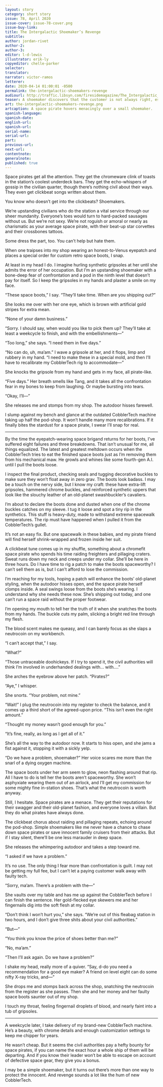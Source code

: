 ```yaml
---
layout: story
category: short story
issue: 78, April 2020
issue-cover: issue-78-cover.png
issue-buy-link:
title: The Intergalactic Shoemaker’s Revenge
subtitle:
author: jordan-rivet
author-2:
author-3:
editor: l-d-lewis
illustrator: erik-ly
copyeditor: chelle-parker
selector:
translator:
narrator: victor-ramos
letterer:
date: 2020-04-14 01:00:01 -0500
permalink: the-intergalactic-shoemakers-revenge
audiourl: http://traffic.libsyn.com/firesidemagazine/The_Intergalactic_Shoemakers_Revenge.mp3
teaser: A shoemaker discovers that the customer is not always right, especially when the customer is a very, very nasty space pirate.
art: the-intergalactic-shoemakers-revenge.png
artcaption: A space pirate hovers menacingly over a small shoemaker.
spanish-language:
spanish-date:
english-url:
spanish-url:
serial-name:
serial-url:
part:
previous-url:
next-url:
contentnote:
generalnote:
published: true
---
```


Space pirates get all the attention. They get the chromeware clink of toasts in the station’s coolest underdeck bars. They get the echo-whispers of gossip in the civilian quarter, though there’s nothing civil about their ways. They even get clickbeat songs written about them.

You know who doesn’t get into the clickbeats? Shoemakers.

We’re upstanding civilians who do the station a vital service through our sheer mundanity. Everyone’s toes would turn to hard-packed sausages without us. But we’re not sexy. We’re not roguish or amoral or nearly as charismatic as your average space pirate, with their beat-up star corvettes and their crossbones tattoos.

Some dress the part, too. You can’t help but hate them.

When one traipses into my shop wearing an honest-to-Venus eyepatch and places a special order for custom retro space boots, I snap.

At least in my head I do. I imagine hurling synthetic gripsoles at her until she admits the error of her occupation. But I’m an upstanding shoemaker with a bone-deep fear of confrontation and a pod in the ninth level that doesn’t pay for itself. So I keep the gripsoles in my hands and plaster a smile on my face.

“These space boots,” I say. “They’ll take time. When are you shipping out?”

She looks me over with her one eye, which is brown with artificial gold stripes for extra mean.

“None of your damn business.”

“Sorry. I should say, when would you like to pick them up? They’ll take at least a weekcycle to finish, and with the embellishments—”

“Too long,” she says. “I need them in five days.”

“No can do, uh, ma’am.” I wave a gripsole at her, and it flops, limp and rubbery in my hand. “I need to make these in a special mold, and then I’ll have to recalibrate my CobblerTech rig to accommodate—”

She knocks the gripsole from my hand and gets in my face, all pirate-like.

“Five days.” Her breath smells like Tang, and it takes all the confrontation fear in my bones to keep from laughing. Or maybe bursting into tears.

“Okay, I’ll—”

She releases me and stomps from my shop. The autodoor hisses farewell.

I slump against my bench and glance at the outdated CobblerTech machine taking up half the pod-shop. It won’t handle many more recalibrations. If it finally bites the stardust for a space pirate, I swear I’ll snap for real.



----



By the time the eyepatch-wearing space brigand returns for her boots, I’ve suffered eight failures and three breakdowns. That isn’t unusual for me, all things equalized. The latest and greatest meltdown occurs when the CobblerTech tries to eat the finished space boots just as I’m removing them from his mechanical maw. He growls and whines like some fourth-gen A.I. until I pull the boots loose.

I inspect the final product, checking seals and tugging decorative buckles to make sure they won’t float away in zero grav. The boots look badass. I may be a touch on the nervy side, but I know my craft: these have extra-lift gripsoles, hammered chrome buckles, and reinforced synthetic uppers that look like the slouchy leather of an old-planet swashbuckler’s cavaliers.

I’m about to declare the boots done and dusted when one of the chrome buckles catches on my sleeve. I tug it loose and spot a tiny rip in the synthetics. This stuff is heavy-duty, made to withstand extreme spacewalk temperatures. The rip must have happened when I pulled it from the CobblerTech’s gullet.

It’s not an easy fix. But one spacewalk in these babies, and my pirate friend will find herself shrink-wrapped and frozen inside her suit.

A clickbeat tune comes up in my shuffle, something about a chromefit space pirate who spends his time raiding freighters and pillaging craters. Sweat runs down my neck and creeps under my collar. She’ll be here in three hours. Do I have time to rig a patch to make the boots spaceworthy? I can’t sell them as is, but I can’t afford to lose the commission.

I’m reaching for my tools, hoping a patch will enhance the boots’ old-planet styling, when the autodoor hisses open, and the space pirate herself clomps inside. A seal swings loose from the boots she’s wearing. I understand why she needs these now. She’s shipping out today, and one can’t run a space raid without the proper footwear.

I’m opening my mouth to tell her the truth of it when she snatches the boots from my hands. The buckle cuts my palm, slicking a bright red line through my flesh.

The blood scent makes me queasy, and I can barely focus as she slaps a neutrocoin on my workbench.

“I can’t accept that,” I say.

“What?”

“Those untraceable doohickeys. If I try to spend it, the civil authorities will think I’m involved in underhanded dealings with... with....”

She arches the eyebrow above her patch. “Pirates?”

“Aye,” I whisper.

She snorts. “Your problem, not mine.”

“Wait!” I plug the neutrocoin into my register to check the balance, and it comes up a third short of the agreed-upon price. “This isn’t even the right amount.”

“Thought my money wasn’t good enough for you.”

“It’s fine, really, as long as I get all of it.”

She’s all the way to the autodoor now. It starts to hiss open, and she jams a fist against it, stopping it with a sickly yelp.

“Do we have a problem, shoemaker?” Her voice scares me more than the snarl of a dying oxygen machine.

The space boots under her arm seem to glow, neon flashing around that rip. All I have to do is tell her the boots aren’t spaceworthy. She won’t asphyxiate wearing them out of an airlock, and I’ll get my commission for some mighty fine in-station shoes. That’s what the neutrocoin is worth anyway.

Still, I hesitate. Space pirates are a menace. They get their reputations for their swagger and their old-planet fashion, and everyone loves a villain. But they do what pirates have always done.

The clickbeat chorus about raiding and pillaging repeats, echoing around the pod-shop. Simple shoemakers like me never have a chance to chase down space pirates or save innocent family cruisers from their attacks. But if I stay silent, there’ll be one less marauder in deep space.

She releases the whimpering autodoor and takes a step toward me.

“I asked if we have a problem.”

It’s no use. The only thing I fear more than confrontation is guilt. I may not be getting my full fee, but I can’t let a paying customer walk away with faulty tech.

“Sorry, ma’am. There’s a problem with the—”

She vaults over my table and has me up against the CobblerTech before I can finish the sentence. Her gold-flecked eye skewers me and her fingernails dig into the soft flesh at my collar.

“Don’t think I won’t hurt you,” she says. “We’re out of this fleabag station in two hours, and I don’t give three shits about your civil authorities.”

“But—”

“You think you know the price of shoes better than me?”

“No, ma’am.”

“Then I’ll ask again. Do we have a problem?”

I shake my head, really more of a quiver. “Say, d-do you need a recommendation for a good eye maker? A friend on level eight can do some nifty X-ray tricks, and—”

She drops me and stomps back across the shop, snatching the neutrocoin from the register as she passes. Then she and her money and her faulty space boots saunter out of my shop.

I touch my throat, feeling fingernail droplets of blood, and nearly faint into a tub of gripsoles.



----



A weekcycle later, I take delivery of my brand-new CobblerTech machine. He’s a beauty, with chrome details and enough customization settings to keep me chipper for years.

He wasn’t cheap. But it seems the civil authorities pay a hefty bounty for space pirates, if you can name the exact hour a whole ship of them will be departing. And if you know their leader won’t be able to escape on account of defective space gear, they give you a bonus.

I may be a simple shoemaker, but it turns out there’s more than one way to protect the innocent. And revenge sounds a lot like the hum of new CobblerTech.
